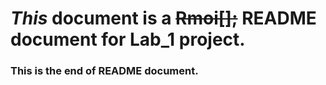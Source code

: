 # *This* document is a ~~Rmoi[];~~ **README** document for Lab_1 project.
### This is the end of README document.
